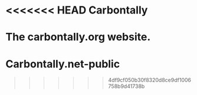 <<<<<<< HEAD
Carbontally
===========

The carbontally.org website.
=======
Carbontally.net-public
======================
>>>>>>> 4df9cf050b30f8320d8ce9df1006758b9d41738b
